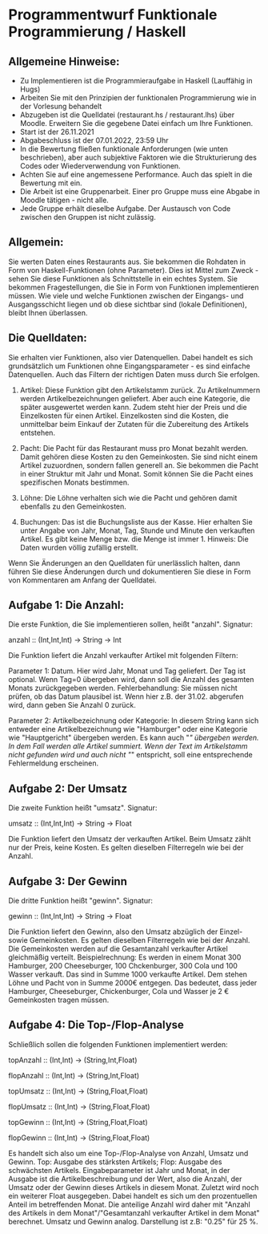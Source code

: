 # Programmentwurf Funktionale Programmierung / Haskell

## Allgemeine Hinweise:
* Zu Implementieren ist die Programmieraufgabe in Haskell (Lauffähig in Hugs)
* Arbeiten Sie mit den Prinzipien der funktionalen Programmierung wie in der Vorlesung behandelt
* Abzugeben ist die Quelldatei (restaurant.hs / restaurant.lhs) über Moodle. Erweitern Sie die gegebene Datei einfach um Ihre Funktionen.
* Start ist der 26.11.2021
* Abgabeschluss ist der 07.01.2022, 23:59 Uhr
* In die Bewertung fließen funktionale Anforderungen (wie unten beschrieben), aber auch subjektive Faktoren wie die Strukturierung des Codes oder Wiederverwendung von Funktionen.
* Achten Sie auf eine angemessene Performance. Auch das spielt in die Bewertung mit ein.
* Die Arbeit ist eine Gruppenarbeit. Einer pro Gruppe muss eine Abgabe in Moodle tätigen - nicht alle.
* Jede Gruppe erhält dieselbe Aufgabe. Der Austausch von Code zwischen den Gruppen ist nicht zulässig.

## Allgemein:

Sie werten Daten eines Restaurants aus. Sie bekommen die Rohdaten in Form von Haskell-Funktionen (ohne Parameter). Dies ist Mittel zum Zweck - sehen Sie diese Funktionen als Schnittstelle in ein echtes System. Sie bekommen Fragestellungen, die Sie in Form von Funktionen implementieren müssen. Wie viele und welche Funktionen zwischen der Eingangs- und Ausgangsschicht liegen und ob diese sichtbar sind (lokale Definitionen), bleibt Ihnen überlassen.

## Die Quelldaten:

Sie erhalten vier Funktionen, also vier Datenquellen. Dabei handelt es sich grundsätzlich um Funktionen ohne Eingangsparameter - es sind einfache Datenquellen. Auch das Filtern der richtigen Daten muss durch Sie erfolgen.

1. Artikel: Diese Funktion gibt den Artikelstamm zurück. Zu Artikelnummern werden Artikelbezeichnungen geliefert. Aber auch eine Kategorie, die später ausgewertet werden kann. Zudem steht hier der Preis und die Einzelkosten für einen Artikel. Einzelkosten sind die Kosten, die unmittelbar beim Einkauf der Zutaten für die Zubereitung des Artikels entstehen.

2. Pacht: Die Pacht für das Restaurant muss pro Monat bezahlt werden. Damit gehören diese Kosten zu den Gemeinkosten. Sie sind nicht einem Artikel zuzuordnen, sondern fallen generell an. Sie bekommen die Pacht in einer Struktur mit Jahr und Monat. Somit können Sie die Pacht eines spezifischen Monats bestimmen.

3. Löhne: Die Löhne verhalten sich wie die Pacht und gehören damit ebenfalls zu den Gemeinkosten.

4. Buchungen: Das ist die Buchungsliste aus der Kasse. Hier erhalten Sie unter Angabe von Jahr, Monat, Tag, Stunde und Minute den verkauften Artikel. Es gibt keine Menge bzw. die Menge ist immer 1. Hinweis: Die Daten wurden völlig zufällig erstellt.

Wenn Sie Änderungen an den Quelldaten für unerlässlich halten, dann führen Sie diese Änderungen durch und dokumentieren Sie diese in Form von Kommentaren am Anfang der Quelldatei.

## Aufgabe 1: Die Anzahl:

Die erste Funktion, die Sie implementieren sollen, heißt "anzahl". Signatur:

anzahl :: (Int,Int,Int) -> String -> Int

Die Funktion liefert die Anzahl verkaufter Artikel mit folgenden Filtern:

Parameter 1: Datum. Hier wird Jahr, Monat und Tag geliefert. Der Tag ist optional. Wenn Tag=0 übergeben wird, dann soll die Anzahl des gesamten Monats zurückgegeben werden. Fehlerbehandlung: Sie müssen nicht prüfen, ob das Datum plausibel ist. Wenn hier z.B. der 31.02. abgerufen wird, dann geben Sie Anzahl 0 zurück.

Parameter 2: Artikelbezeichnung oder Kategorie: In diesem String kann sich entweder eine Artikelbezeichnung wie "Hamburger" oder eine Kategorie wie "Hauptgericht" übergeben werden. Es kann auch "*" übergeben werden. In dem Fall werden alle Artikel summiert. Wenn der Text im Artikelstamm nicht gefunden wird und auch nicht "*" entspricht, soll eine entsprechende Fehlermeldung erscheinen.

## Aufgabe 2: Der Umsatz

Die zweite Funktion heißt "umsatz". Signatur:

umsatz :: (Int,Int,Int) -> String -> Float

Die Funktion liefert den Umsatz der verkauften Artikel. Beim Umsatz zählt nur der Preis, keine Kosten. Es gelten dieselben Filterregeln wie bei der Anzahl.

## Aufgabe 3: Der Gewinn

Die dritte Funktion heißt "gewinn". Signatur:

gewinn :: (Int,Int,Int) -> String -> Float

Die Funktion liefert den Gewinn, also den Umsatz abzüglich der Einzel- sowie Gemeinkosten. Es gelten dieselben Filterregeln wie bei der Anzahl. Die Gemeinkosten werden auf die Gesamtanzahl verkaufter Artikel gleichmäßig verteilt. Beispielrechnung: Es werden in einem Monat 300 Hamburger, 200 Cheeseburger, 100 Chckenburger, 300 Cola und 100 Wasser verkauft. Das sind in Summe 1000 verkaufte Artikel. Dem stehen Löhne und Pacht von in Summe 2000€ entgegen. Das bedeutet, dass jeder Hamburger, Cheeseburger, Chickenburger, Cola und Wasser je 2 € Gemeinkosten tragen müssen.

## Aufgabe 4: Die Top-/Flop-Analyse

Schließlich sollen die folgenden Funktionen implementiert werden:

topAnzahl :: (Int,Int) -> (String,Int,Float)

flopAnzahl :: (Int,Int) -> (String,Int,Float)

topUmsatz :: (Int,Int) -> (String,Float,Float)

flopUmsatz :: (Int,Int) -> (String,Float,Float)

topGewinn :: (Int,Int) -> (String,Float,Float)

flopGewinn :: (Int,Int) -> (String,Float,Float)

Es handelt sich also um eine Top-/Flop-Analyse von Anzahl, Umsatz und Gewinn. Top: Ausgabe des stärksten Artikels; Flop: Ausgabe des schwächsten Artikels. Eingabeparameter ist Jahr und Monat, in der Ausgabe ist die Artikelbeschreibung und der Wert, also die Anzahl, der Umsatz oder der Gewinn dieses Artikels in diesem Monat. Zuletzt wird noch ein weiterer Float ausgegeben. Dabei handelt es sich um den prozentuellen Anteil im betreffenden Monat. Die anteilige Anzahl wird daher mit "Anzahl des Artikels in dem Monat"/"Gesamtanzahl verkaufter Artikel in dem Monat" berechnet. Umsatz und Gewinn analog. Darstellung ist z.B: "0.25" für 25 %.
